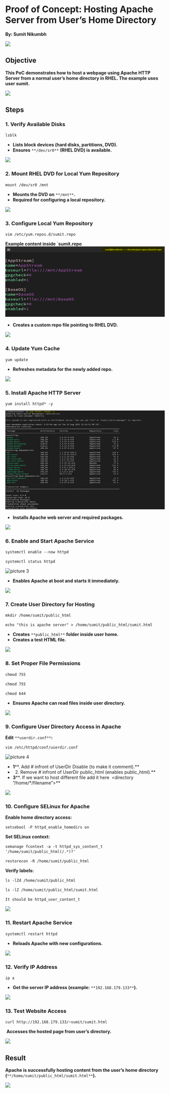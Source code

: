 # **Proof of Concept: Hosting Apache Server from User’s Home Directory**

**By: Sumit Nikumbh**

![](file:///C:/Users/SUMIT/AppData/Local/Temp/msohtmlclip1/01/clip_image001.png)

## **Objective**

**This PoC demonstrates how to host a webpage using Apache HTTP Server from a **normal user’s home directory** in RHEL. The example uses user **sumit**.**

![](file:///C:/Users/SUMIT/AppData/Local/Temp/msohtmlclip1/01/clip_image002.png)

## **Steps**

### **1. Verify Available Disks**

```
lsblk
```

- **Lists block devices (hard disks, partitions, DVD).**
- **Ensures** `**/dev/sr0**` **(RHEL DVD) is available.**

![](file:///C:/Users/SUMIT/AppData/Local/Temp/msohtmlclip1/01/clip_image002.png)

### **2. Mount RHEL DVD for Local Yum Repository**

```
mount /dev/sr0 /mnt
```

- **Mounts the DVD on** `**/mnt**`**.**
- **Required for configuring a local repository.**

![](file:///C:/Users/SUMIT/AppData/Local/Temp/msohtmlclip1/01/clip_image002.png)

### **3. Configure Local Yum Repository**

```
vim /etc/yum.repos.d/sumit.repo
```

**Example content inside** `**sumit.repo**
![pitucre 1 ](./Attachments/apachepicture1.png)

- **Creates a custom repo file pointing to RHEL DVD.**

![](file:///C:/Users/SUMIT/AppData/Local/Temp/msohtmlclip1/01/clip_image005.png)

### **4. Update Yum Cache**

```
yum update
```

- **Refreshes metadata for the newly added repo.**

![](file:///C:/Users/SUMIT/AppData/Local/Temp/msohtmlclip1/01/clip_image005.png)

### **5. Install Apache HTTP Server**

```
yum install httpd* -y
```
![pitucre 2 ](./Attachments/apachepicture2.png)

- **Installs Apache web server and required packages.**

![](file:///C:/Users/SUMIT/AppData/Local/Temp/msohtmlclip1/01/clip_image002.png)

### **6. Enable and Start Apache Service**

```
systemctl enable --now httpd
```

```
systemctl status httpd
```
![picture 3 ](apachepicture3.png)
- **Enables Apache at boot and starts it immediately.**

![](file:///C:/Users/SUMIT/AppData/Local/Temp/msohtmlclip1/01/clip_image001.png)

### **7. Create User Directory for Hosting**

```
mkdir /home/sumit/public_html
```

```
echo "this is apache server" > /home/sumit/public_html/sumit.html
```

- **Creates** `**public_html**` **folder inside user home.**
- **Creates a test HTML file.**

![](file:///C:/Users/SUMIT/AppData/Local/Temp/msohtmlclip1/01/clip_image002.png)

### **8. Set Proper File Permissions**

```
chmod 755
```

```
chmod 755
```

```
chmod 644
```

- **Ensures Apache can read files inside user directory.**

![](file:///C:/Users/SUMIT/AppData/Local/Temp/msohtmlclip1/01/clip_image002.png)

### **9. Configure User Directory Access in Apache**

**Edit** `**userdir.conf**`**:**

```
vim /etc/httpd/conf/userdir.conf
```
![picture 4 ](apachepicture4.png)
- **1****. Add # infront of UserDir Disable (to make it comment).**
- 2. Remove # infront of UserDir public_html (enables public_html).**
- **3****. If we want to host different file add it here  <directory “/home/*/filename”>**

![](file:///C:/Users/SUMIT/AppData/Local/Temp/msohtmlclip1/01/clip_image012.png)

### **10. Configure SELinux for Apache**

**Enable home directory access:**

```
setsebool -P httpd_enable_homedirs on
```

**Set SELinux context:**

```
semanage fcontext -a -t httpd_sys_content_t '/home/sumit/public_html(/.*)?'
```

```
restorecon -R /home/sumit/public_html
```

**Verify labels:**

```
ls -lZd /home/sumit/public_html
```

```
ls -lZ /home/sumit/public_html/sumit.html
```

```
It should be httpd_user_content_t 
```

![](file:///C:/Users/SUMIT/AppData/Local/Temp/msohtmlclip1/01/clip_image002.png)

### **11. Restart Apache Service**

```
systemctl restart httpd
```

- **Reloads Apache with new configurations.**

![](file:///C:/Users/SUMIT/AppData/Local/Temp/msohtmlclip1/01/clip_image002.png)

### **12. Verify IP Address**

```
ip a
```

- **Get the server IP address (example:** `**192.168.179.133**`**).**

![](file:///C:/Users/SUMIT/AppData/Local/Temp/msohtmlclip1/01/clip_image002.png)

### **13. Test Website Access**

```
curl http://192.168.179.133/~sumit/sumit.html
```

 **Accesses the hosted page from user’s directory.**

![](file:///C:/Users/SUMIT/AppData/Local/Temp/msohtmlclip1/01/clip_image002.png)

## **Result**

**Apache is successfully hosting content from the **user’s home directory** (**`**/home/sumit/public_html/sumit.html**`**).**

![](file:///C:/Users/SUMIT/AppData/Local/Temp/msohtmlclip1/01/clip_image012.png)